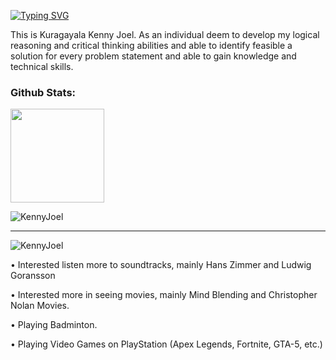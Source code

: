 [![Typing SVG](https://readme-typing-svg.demolab.com?font=Fira+Code&pause=1000&width=435&lines=Nobody)](https://git.io/typing-svg)

This is Kuragayala Kenny Joel. As an individual deem to develop my logical reasoning and critical thinking abilities and able to identify feasible a solution for every problem statement and able to gain knowledge and technical skills.

<h3 align="left">Github Stats:</h3>
  <p>
  <img height= "150" src="https://github-readme-stats.vercel.app/api?username=KennyJoel&show_icons=true&theme=dark&include_all_commits=true" />
</p>
<p><img align="center" src="https://github-readme-streak-stats.herokuapp.com/?user=KennyJoel&theme=dark" alt="KennyJoel" /></p>

 
  ------
 <p align="left"> <img src="https://komarev.com/ghpvc/?username=KennyJoel&label=Profile%20views&color=0e75b6&style=flat" alt="KennyJoel" /> </p>

• Interested listen more to soundtracks, mainly Hans Zimmer and Ludwig Goransson

• Interested more in seeing movies, mainly Mind Blending and Christopher Nolan Movies.

• Playing Badminton. 

• Playing Video Games on PlayStation (Apex Legends, Fortnite, GTA-5, etc.) 
